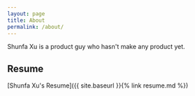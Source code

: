 ```yaml
---
layout: page
title: About
permalink: /about/
---
```


Shunfa Xu is a product guy who hasn't make any product yet.

## Resume

[Shunfa Xu's Resume]({{ site.baseurl }}{% link resume.md %})
